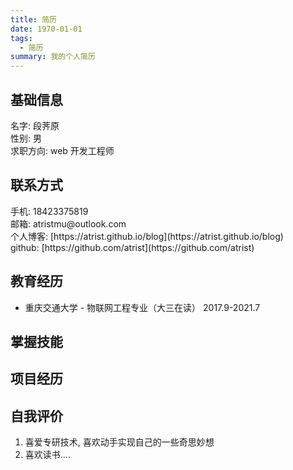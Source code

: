 ```yaml
---
title: 简历
date: 1970-01-01
tags:
  - 简历
summary: 我的个人简历
---
```


## 基础信息

名字: 段荠原<br/>
性别: 男<br/>
求职方向: web 开发工程师<br/>

## 联系方式

手机: 18423375819<br/>
邮箱: atristmu@outlook.com<br/>
个人博客: [https://atrist.github.io/blog](https://atrist.github.io/blog)<br/>
github: [https://github.com/atrist](https://github.com/atrist)

## 教育经历

- 重庆交通大学 - 物联网工程专业（大三在读） 2017.9-2021.7

## 掌握技能

<level name="HTML"  process="80"/>

<level name="CSS" process="75"/>

<level name="SCSS" process="50"/>

<level name="PUG" process="40"/>

<level name="JS" process="90"/>

<level name="Vue,Vue全家桶" process="70"/>

## 项目经历

## 自我评价

1. 喜爱专研技术, 喜欢动手实现自己的一些奇思妙想
2. 喜欢读书....

<style lang="scss" scoped>
a{
  text-decoration: none;
}

</style>
